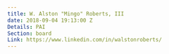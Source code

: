 ```yaml
---
title: W. Alston "Mingo" Roberts, III
date: 2018-09-04 19:13:00 Z
Details: PAI
Section: board
Link: https://www.linkedin.com/in/walstonroberts/
---
```


